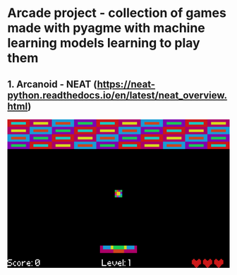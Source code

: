# Arcade project - collection of games made with pyagme with machine learning models learning to play them

## 1. Arcanoid - NEAT (https://neat-python.readthedocs.io/en/latest/neat_overview.html)
![arcanoid](assets/arcanoid/arcanoid.gif)